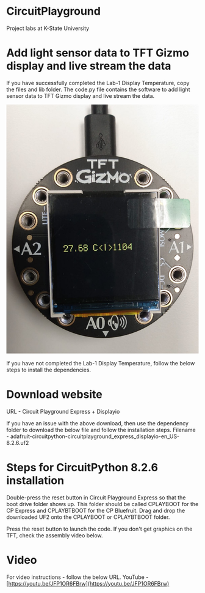 # CircuitPlayground
Project labs at K-State University

# Add light sensor data to TFT Gizmo display and live stream the data
If you have successfully completed the Lab-1 Display Temperature, copy the files and lib folder. The code.py file contains the software to add light sensor data to TFT Gizmo display and live stream the data.

![alt text](https://github.com/balajibalasubramaniam/CircuitPlayground/blob/main/AddLightSensorAndLiveData/TempLightAndLive.jpg)

If you have not completed the Lab-1 Display Temperature, follow the below steps to install the dependencies.

# Download website
URL - Circuit Playground Express + Displayio

If you have an issue with the above download, then use the dependency folder to download the below file and follow the installation steps. Filename - adafruit-circuitpython-circuitplayground_express_displayio-en_US-8.2.6.uf2

# Steps for CircuitPython 8.2.6 installation
Double-press the reset button in Circuit Playground Express so that the boot drive folder shows up. This folder should be called CPLAYBOOT for the CP Express and CPLAYBTBOOT for the CP Bluefruit. Drag and drop the downloaded UF2 onto the CPLAYBOOT or CPLAYBTBOOT folder.

Press the reset button to launch the code. If you don't get graphics on the TFT, check the assembly video below.

# Video
For video instructions - follow the below URL.
YouTube - [https://youtu.be/JFP1OR6FBrw](https://youtu.be/JFP1OR6FBrw)
